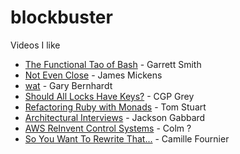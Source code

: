 # blockbuster
Videos I like

* [The Functional Tao of Bash](https://youtu.be/yD2ekOEP9sU) - Garrett Smith
* [Not Even Close](https://youtu.be/tF24WHumvIc) - James Mickens
* [wat](https://www.destroyallsoftware.com/talks/wat) - Gary Bernhardt
* [Should All Locks Have Keys?](https://youtu.be/VPBH1eW28mo) - CGP Grey
* [Refactoring Ruby with Monads](https://youtu.be/J1jYlPtkrqQ) - Tom Stuart
* [Architectural Interviews](https://www.youtube.com/watch?v=ZgdS0EUmn70) - Jackson Gabbard
* [AWS ReInvent Control Systems](https://www.youtube.com/watch?v=O8xLxNje30M) - Colm ?
* [So You Want To Rewrite That...](https://www.youtube.com/watch?v=PhYUvtifJXk) - Camille Fournier
